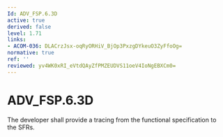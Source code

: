 ```yaml
---
Id: ADV_FSP.6.3D
active: true
derived: false
level: 1.71
links:
- ACOM-036: DLACrzJsx-oqRyORHiV_BjOp3PxzgDYkeuO3ZyFfoOg=
normative: true
ref: ''
reviewed: yv4WK0xRI_eVtdQAyZfPMZEUDVS11oeV4IoNgEBXCm0=
---
```


# ADV_FSP.6.3D

The developer shall provide a tracing from the functional specification to the SFRs.